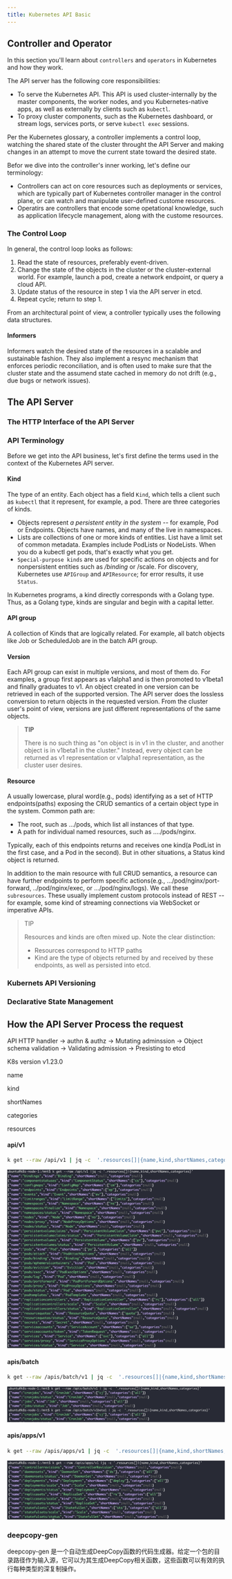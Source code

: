 ```yaml
---
title: Kubernetes API Basic
---
```






## Controller and Operator

In this section you'll learn about `controllers` and `operators` in Kubernetes and how they work.

The API server has the following core responsibilities:

- To serve the Kubernetes API.  This API is used cluster-internally by the master components, the worker nodes, and you Kubernetes-native apps, as well as externally by clients such as `kubectl`.
- To proxy cluster components, such as the Kubernetes dashboard, or stream logs, services ports, or serve `kubectl exec` sessions.

Per the Kubernetes glossary, a controller implements a control loop, watching the shared state of the cluster throught the API Server and making changes in an attempt to move the current state toward the desired state.

Befor we dive into the controller's inner working, let's define our terminology:

- Controllers can act on core resources such as deployments or services, which are typically part of Kubernetes controller manager in the control plane, or can watch and manipulate user-defined custome resources.
- Operatirs are controllers that encode some opetational knowledge, such as application lifecycle management, along with the custome resources.



### The Control Loop

In general, the control loop looks as follows:

1. Read the state of resources, preferably event-driven.
2. Change the state of the objects in the cluster or the cluster-external world. For example, launch a pod, create a network endpoint, or query a cloud API.
3. Update status of the resource in step 1 via the API server in etcd.
4. Repeat cycle; return to step 1.



From an architectural point of view, a controller typically uses the following data structures.

#### Informers

Informers watch the desired state of the resources in a scalable and sustainable fashion. They also implement a resync mechanism that enforces periodic reconciliation, and is often used to make sure that the cluster state and the assumend state cached in memory do not drift (e.g.,  due bugs or network issues).

## The API Server	

### The HTTP Interface of the API Server



### API Terminology

Before we get into the API business, let's first define the terms used in the context of the Kubernetes API server.

#### Kind

The type of an entity. Each object has a field `Kind`, which tells a client such as `kubectl` that it represent, for example, a pod. There are three categories of kinds.

- Objects represent *a persistent entity in the system* -- for example, Pod or Endpoints.  Objects have names, and many of the live in namespaces.
- Lists are collections of one or more kinds of entities.  List have a limit set of common metadata. Examples include PodLists or NodeLists. When you do a kubectl get pods, that's exactly what you get.
- `Special-purpose kinds` are used for specific actions on objects and for nonpersistent entities such as */binding* or /scale. For discovery, Kubernetes use `APIGroup` and `APIResource`; for error results, it use `Status`.

In Kubernetes programs, a kind directly corresponds with a Golang type. Thus, as a Golang type, kinds are singular and begin with a capital letter.

#### API group

A collection of Kinds that are logically related. For example, all batch objects like Job or ScheduledJob are in the batch API group.

#### Version

Each API group can exist in multiple versions, and most of them do. For examples, a group first appears as v1alpha1 and is then promoted to v1beta1 and finally graduates to v1. An object created in one version can be retrieved in each of the supported version. The API server does the lossless conversion to return objects in the requested version. From the cluster user's point of view, versions are just different representations of the same objects.



> **TIP**
>
> There is no such thing as "on object is in v1 in the cluster, and another object is in v1beta1 in the cluster."  Instead, every object can be returned as v1 representation or v1alpha1 representation, as the cluster user desires.



#### Resource

A usually lowercase, plural word(e.g., pods) identifying as a set of HTTP endpoints(paths) exposing the CRUD semantics of a certain object type in the system. Common path are:

- The root, such as .../pods, which list all instances of that type.
- A path for individual named resources, such as ..../pods/nginx.

Typically,  each of this endpoints returns and receives one kind(a PodList in the first case, and a Pod in the second). But in other situations,  a Status kind object is returned.

In addition to the main resource with full CRUD semantics, a resource can have further endpoints to perform specific actions(e.g., .../pod/nginx/port-forward, ../pod/nginx/exec, or .../pod/nginx/logs). We call these `subresources`. These usually implement custom protocols instead of REST -- for example, some kind of streaming connections via WebSocket or imperative APIs.



> TIP
>
> Resources and kinds are often mixed up. Note the clear distinction:
>
> - Resources correspond to HTTP paths
> - Kind are the type of objects returned by and received by these endpoints, as well as persisted into etcd.



### Kubernets API Versioning



### Declarative State Management





## How the API Server Process the request



API HTTP handler -> authn & authz -> Mutating adminssion -> Object schema validation -> Validating admission -> Presisting to etcd





K8s version v1.23.0



name

kind

shortNames

categories



resources




#### api/v1
```sh
k get --raw /api/v1 | jq -c  '.resources[]|{name,kind,shortNames,categories}'
```


![image-20220212224529473](k8s_source_code_2.assets/image-20220212224529473.png)



#### apis/batch
```sh
k get --raw /apis/batch/v1 | jq -c  '.resources[]|{name,kind,shortNames,categories}'
```


![image-20220212224012052](k8s_source_code_2.assets/image-20220212224012052.png)



#### apis/apps/v1
```sh
k get --raw /apis/apps/v1 | jq -c  '.resources[]|{name,kind,shortNames,categories}'
```


![image-20220212230119903](k8s_source_code_2.assets/image-20220212230119903.png)

































### deepcopy-gen 

deepcopy-gen 是一个自动生成DeepCopy函数的代码生成器。给定一个包的目录路径作为输入源，它可以为其生成DeepCopy相关函数，这些函数可以有效的执行每种类型的深复制操作。













